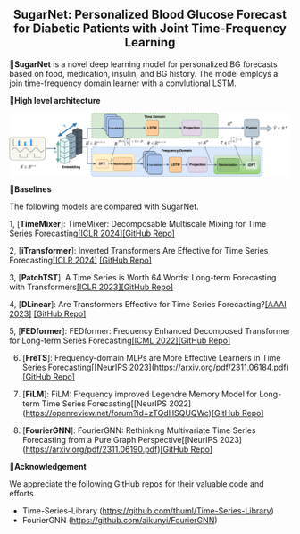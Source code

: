 <div align="center">
  <!-- <h1><b> Time-LLM </b></h1> -->
  <!-- <h2><b> Time-LLM </b></h2> -->
  <h2><b> SugarNet: Personalized Blood Glucose Forecast for
Diabetic Patients with Joint Time-Frequency Learning </b></h2>
</div>

🌟**SugarNet** is a novel deep learning model for
personalized BG forecasts based on food, medication, insulin, and BG history. The
model employs a join time-frequency domain learner with a convlutional LSTM.

🌟**High level architecture** 

<p align="center">
<img src="./pic/overall.png"  alt="" align=center />
</p>

🌟**Baselines**

The following models are compared with SugarNet.

1, [**TimeMixer**]: TimeMixer: Decomposable Multiscale Mixing for Time Series Forecasting[\[ICLR 2024\]](https://openreview.net/pdf?id=7oLshfEIC2)[\[GitHub Repo\]](https://github.com/KimMeen/Time-LLM)

2, [**iTransformer**]: Inverted Transformers Are Effective for Time Series Forecasting[\[ICLR 2024\]](https://arxiv.org/abs/2310.06625)
[\[GitHub Repo\]](https://github.com/thuml/iTransformer)

3, [**PatchTST**]: A Time Series is Worth 64 Words: Long-term Forecasting with Transformers[\[ICLR 2023\]](https://openreview.net/pdf?id=Jbdc0vTOcol)[\[GitHub Repo\]](https://github.com/thuml/Time-Series-Library/blob/main/models/PatchTST.py)

4, [**DLinear**]: Are Transformers Effective for Time Series Forecasting?[\[AAAI 2023\]](https://arxiv.org/pdf/2205.13504.pdf)
[\[GitHub Repo\]](https://github.com/thuml/Time-Series-Library/blob/main/models/DLinear.py)

5, [**FEDformer**]: FEDformer: Frequency Enhanced Decomposed Transformer for Long-term Series Forecasting[\[ICML 2022\]](https://proceedings.mlr.press/v162/zhou22g.html)[\[GitHub Repo\]](https://github.com/thuml/Time-Series-Library/blob/main/models/FEDformer.py)

6. [**FreTS**]: Frequency-domain MLPs are More Effective Learners in Time Series Forecasting[\[NeurIPS 2023\]\(https://arxiv.org/pdf/2311.06184.pdf)[\[GitHub Repo\]](https://github.com/thuml/Time-Series-Library/blob/main/models/FreTS.py)
   
7. [**FiLM**]: FiLM: Frequency improved Legendre Memory Model for Long-term Time Series Forecasting[\[NeurIPS 2022\]\(https://openreview.net/forum?id=zTQdHSQUQWc)[\[GitHub Repo\]](https://github.com/thuml/Time-Series-Library/blob/main/models/FiLM.py)
   
8. [**FourierGNN**]: FourierGNN: Rethinking Multivariate Time Series Forecasting from a Pure Graph Perspective[\[NeurIPS 2023\]\(https://arxiv.org/pdf/2311.06190.pdf)[\[GitHub Repo\]](https://github.com/aikunyi/FourierGNN)

🌟**Acknowledgement**

We appreciate the following GitHub repos for their valuable code and efforts.
- Time-Series-Library (https://github.com/thuml/Time-Series-Library)
- FourierGNN (https://github.com/aikunyi/FourierGNN)
